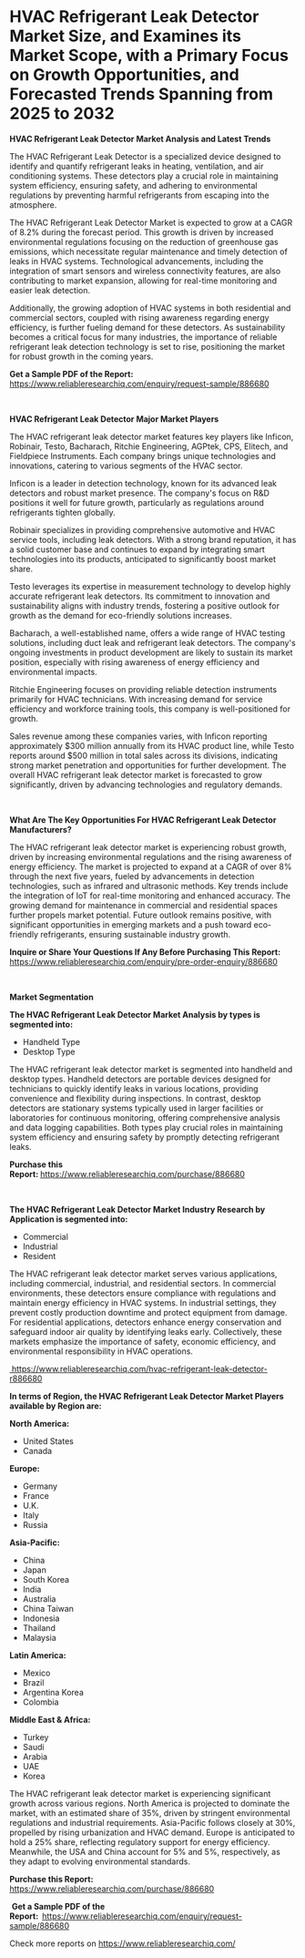 <p><h1>HVAC Refrigerant Leak Detector Market Size, and Examines its Market Scope, with a Primary Focus on Growth Opportunities, and Forecasted Trends Spanning from 2025 to 2032</h1></p><p><strong>HVAC Refrigerant Leak Detector Market Analysis and Latest Trends</strong></p>
<p><p>The HVAC Refrigerant Leak Detector is a specialized device designed to identify and quantify refrigerant leaks in heating, ventilation, and air conditioning systems. These detectors play a crucial role in maintaining system efficiency, ensuring safety, and adhering to environmental regulations by preventing harmful refrigerants from escaping into the atmosphere. </p><p>The HVAC Refrigerant Leak Detector Market is expected to grow at a CAGR of 8.2% during the forecast period. This growth is driven by increased environmental regulations focusing on the reduction of greenhouse gas emissions, which necessitate regular maintenance and timely detection of leaks in HVAC systems. Technological advancements, including the integration of smart sensors and wireless connectivity features, are also contributing to market expansion, allowing for real-time monitoring and easier leak detection.</p><p>Additionally, the growing adoption of HVAC systems in both residential and commercial sectors, coupled with rising awareness regarding energy efficiency, is further fueling demand for these detectors. As sustainability becomes a critical focus for many industries, the importance of reliable refrigerant leak detection technology is set to rise, positioning the market for robust growth in the coming years.</p></p>
<p><strong>Get a Sample PDF of the Report:&nbsp;</strong> <a href="https://www.reliableresearchiq.com/enquiry/request-sample/886680?utm_campaign=3381&utm_medium=2&utm_source=Github&utm_content=ia&utm_term=08042025&utm_id=hvac-refrigerant-leak-detector">https://www.reliableresearchiq.com/enquiry/request-sample/886680</a></p>
<p>&nbsp;</p>
<p><strong>HVAC Refrigerant Leak Detector Major Market Players</strong></p>
<p><p>The HVAC refrigerant leak detector market features key players like Inficon, Robinair, Testo, Bacharach, Ritchie Engineering, AGPtek, CPS, Elitech, and Fieldpiece Instruments. Each company brings unique technologies and innovations, catering to various segments of the HVAC sector. </p><p>Inficon is a leader in detection technology, known for its advanced leak detectors and robust market presence. The company's focus on R&D positions it well for future growth, particularly as regulations around refrigerants tighten globally. </p><p>Robinair specializes in providing comprehensive automotive and HVAC service tools, including leak detectors. With a strong brand reputation, it has a solid customer base and continues to expand by integrating smart technologies into its products, anticipated to significantly boost market share.</p><p>Testo leverages its expertise in measurement technology to develop highly accurate refrigerant leak detectors. Its commitment to innovation and sustainability aligns with industry trends, fostering a positive outlook for growth as the demand for eco-friendly solutions increases.</p><p>Bacharach, a well-established name, offers a wide range of HVAC testing solutions, including duct leak and refrigerant leak detectors. The company's ongoing investments in product development are likely to sustain its market position, especially with rising awareness of energy efficiency and environmental impacts.</p><p>Ritchie Engineering focuses on providing reliable detection instruments primarily for HVAC technicians. With increasing demand for service efficiency and workforce training tools, this company is well-positioned for growth.</p><p>Sales revenue among these companies varies, with Inficon reporting approximately $300 million annually from its HVAC product line, while Testo reports around $500 million in total sales across its divisions, indicating strong market penetration and opportunities for further development. The overall HVAC refrigerant leak detector market is forecasted to grow significantly, driven by advancing technologies and regulatory demands.</p></p>
<p>&nbsp;</p>
<p><strong>What Are The Key Opportunities For HVAC Refrigerant Leak Detector Manufacturers?</strong></p>
<p><p>The HVAC refrigerant leak detector market is experiencing robust growth, driven by increasing environmental regulations and the rising awareness of energy efficiency. The market is projected to expand at a CAGR of over 8% through the next five years, fueled by advancements in detection technologies, such as infrared and ultrasonic methods. Key trends include the integration of IoT for real-time monitoring and enhanced accuracy. The growing demand for maintenance in commercial and residential spaces further propels market potential. Future outlook remains positive, with significant opportunities in emerging markets and a push toward eco-friendly refrigerants, ensuring sustainable industry growth.</p></p>
<p><strong>Inquire or Share Your Questions If Any Before Purchasing This Report:</strong> <a href="https://www.reliableresearchiq.com/enquiry/pre-order-enquiry/886680?utm_campaign=3381&utm_medium=2&utm_source=Github&utm_content=ia&utm_term=08042025&utm_id=hvac-refrigerant-leak-detector">https://www.reliableresearchiq.com/enquiry/pre-order-enquiry/886680</a></p>
<p>&nbsp;</p>
<p><strong>Market Segmentation</strong></p>
<p><strong>The HVAC Refrigerant Leak Detector Market Analysis by types is segmented into:</strong></p>
<p><ul><li>Handheld Type</li><li>Desktop Type</li></ul></p>
<p><p>The HVAC refrigerant leak detector market is segmented into handheld and desktop types. Handheld detectors are portable devices designed for technicians to quickly identify leaks in various locations, providing convenience and flexibility during inspections. In contrast, desktop detectors are stationary systems typically used in larger facilities or laboratories for continuous monitoring, offering comprehensive analysis and data logging capabilities. Both types play crucial roles in maintaining system efficiency and ensuring safety by promptly detecting refrigerant leaks.</p></p>
<p><strong>Purchase this Report:&nbsp;</strong><a href="https://www.reliableresearchiq.com/purchase/886680?utm_campaign=3381&utm_medium=2&utm_source=Github&utm_content=ia&utm_term=08042025&utm_id=hvac-refrigerant-leak-detector">https://www.reliableresearchiq.com/purchase/886680</a></p>
<p>&nbsp;</p>
<p><strong>The HVAC Refrigerant Leak Detector Market Industry Research by Application is segmented into:</strong></p>
<p><ul><li>Commercial</li><li>Industrial</li><li>Resident</li></ul></p>
<p><p>The HVAC refrigerant leak detector market serves various applications, including commercial, industrial, and residential sectors. In commercial environments, these detectors ensure compliance with regulations and maintain energy efficiency in HVAC systems. In industrial settings, they prevent costly production downtime and protect equipment from damage. For residential applications, detectors enhance energy conservation and safeguard indoor air quality by identifying leaks early. Collectively, these markets emphasize the importance of safety, economic efficiency, and environmental responsibility in HVAC operations.</p></p>
<p><a href="https://www.reliableresearchiq.com/hvac-refrigerant-leak-detector-r886680?utm_campaign=3381&utm_medium=2&utm_source=Github&utm_content=ia&utm_term=08042025&utm_id=hvac-refrigerant-leak-detector">&nbsp;https://www.reliableresearchiq.com/hvac-refrigerant-leak-detector-r886680</a></p>
<p><strong>In terms of Region, the HVAC Refrigerant Leak Detector Market Players available by Region are:</strong></p>
<p>
    <p> <strong> North America: </strong>
        <ul>
            <li>United States</li>
            <li>Canada</li>
        </ul>
        </p> 
    <p> <strong> Europe: </strong>
        <ul>
            <li>Germany</li>
            <li>France</li>
            <li>U.K.</li>
            <li>Italy</li>
            <li>Russia</li>
        </ul>
        </p> 
    <p> <strong> Asia-Pacific: </strong>
        <ul>
            <li>China</li>
            <li>Japan</li>
            <li>South Korea</li>
            <li>India</li>
            <li>Australia</li>
            <li>China Taiwan</li>
            <li>Indonesia</li>
            <li>Thailand</li>
            <li>Malaysia</li>
        </ul>
        </p> 
    <p> <strong> Latin America: </strong>
        <ul>
            <li>Mexico</li>
            <li>Brazil</li>
            <li>Argentina Korea</li>
            <li>Colombia</li>
        </ul>
        </p> 
    <p> <strong> Middle East & Africa: </strong>
        <ul>
            <li>Turkey</li>
            <li>Saudi</li>
            <li>Arabia</li>
            <li>UAE</li>
            <li>Korea</li>
        </ul>
    </p>
    </p>
<p><p>The HVAC refrigerant leak detector market is experiencing significant growth across various regions. North America is projected to dominate the market, with an estimated share of 35%, driven by stringent environmental regulations and industrial requirements. Asia-Pacific follows closely at 30%, propelled by rising urbanization and HVAC demand. Europe is anticipated to hold a 25% share, reflecting regulatory support for energy efficiency. Meanwhile, the USA and China account for 5% and 5%, respectively, as they adapt to evolving environmental standards.</p></p>
<p><strong>Purchase this Report: </strong><a href="https://www.reliableresearchiq.com/purchase/886680?utm_campaign=3381&utm_medium=2&utm_source=Github&utm_content=ia&utm_term=08042025&utm_id=hvac-refrigerant-leak-detector">https://www.reliableresearchiq.com/purchase/886680</a></p>
<p>&nbsp;<strong>Get a Sample PDF of the Report:&nbsp;&nbsp;</strong><a href="https://www.reliableresearchiq.com/enquiry/request-sample/886680?utm_campaign=3381&utm_medium=2&utm_source=Github&utm_content=ia&utm_term=08042025&utm_id=hvac-refrigerant-leak-detector">https://www.reliableresearchiq.com/enquiry/request-sample/886680</a></p>
<p><strong></strong></p>
<p>Check more reports on <a href="https://www.reliableresearchiq.com/?utm_campaign=3381&utm_medium=2&utm_source=Github&utm_content=ia&utm_term=08042025&utm_id=hvac-refrigerant-leak-detector">https://www.reliableresearchiq.com/</a></p>